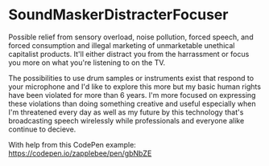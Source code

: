 # SoundMaskerDistracterFocuser
Possible relief from sensory overload, noise pollution, forced speech, and forced consumption and illegal marketing of unmarketable unethical capitalist products. It'll either distract you from the harrassment or focus you more on what you're listening to on the TV. 

The possibilities to use drum samples or instruments exist that respond to your microphone and I'd like to explore this more but my basic human rights have been violated for more than 6 years. I'm more focused on expressing these violations than doing something creative and useful especially when I'm threatened every day as well as my future by this technology that's broadcasting speech wirelessly while professionals and everyone alike continue to decieve.

With help from this CodePen example: https://codepen.io/zapplebee/pen/gbNbZE
